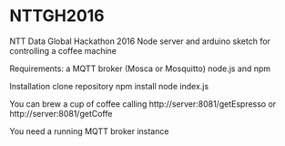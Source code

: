 # NTTGH2016
NTT Data Global Hackathon 2016
Node server and arduino sketch for controlling a coffee machine

Requirements: 
  a MQTT broker (Mosca or Mosquitto)
  node.js and npm
  
  
Installation
  clone repository
  npm install
  node index.js
  
  
You can brew a cup of coffee calling http://server:8081/getEspresso or http://server:8081/getCoffe
  
You need a running MQTT broker instance



